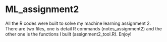 # ML_assignment2
All the R codes were built to solve my machine learning assignment 2. 
There are two files, one is detail R commands (notes_assignment2) and the other one is the functions I built (assignment2_tool.R). 
Enjoy!
